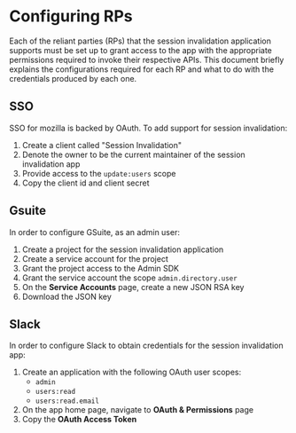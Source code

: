 # Configuring RPs

Each of the reliant parties (RPs) that the session invalidation application
supports must be set up to grant access to the app with the appropriate
permissions required to invoke their respective APIs.  This document briefly
explains the configurations required for each RP and what to do with the
credentials produced by each one.

## SSO

SSO for mozilla is backed by OAuth. To add support for session invalidation:

1. Create a client called "Session Invalidation"
2. Denote the owner to be the current maintainer of the session invalidation app
3. Provide access to the `update:users` scope
4. Copy the client id and client secret

## Gsuite

In order to configure GSuite, as an admin user:

1. Create a project for the session invalidation application
2. Create a service account for the project
3. Grant the project access to the Admin SDK
4. Grant the service account the scope `admin.directory.user`
5. On the **Service Accounts** page, create a new JSON RSA key
6. Download the JSON key

## Slack

In order to configure Slack to obtain credentials for the session invalidation
app:

1. Create an application with the following OAuth user scopes:
    * `admin`
    * `users:read`
    * `users:read.email`
2. On the app home page, navigate to **OAuth & Permissions** page
3. Copy the **OAuth Access Token**
